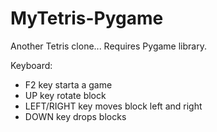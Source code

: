 # MyTetris-Pygame

Another Tetris clone... Requires Pygame library.

Keyboard:
- F2 key starta a game
- UP key rotate block
- LEFT/RIGHT key moves block left and right
- DOWN key drops blocks
